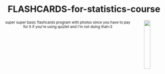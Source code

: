 
<div align="center">
<h1>FLASHCARDS-for-statistics-course</h1> 
<img src="https://github.com/user-attachments/assets/cf361724-2d04-4dad-8586-ac7df29dd8c0" width="20%" align="right"/>
  <small>    
    super super basic flashcards program
    with photos since you have to pay for it 
    if you're using quizlet and I'm not doing that<3
</small>
</div>


